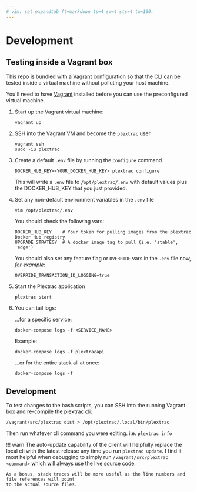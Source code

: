 ```yaml
---
# vim: set expandtab ft=markdown ts=4 sw=4 sts=4 tw=100:
---
```


# Development


## Testing inside a Vagrant box

This repo is bundled with a [Vagrant](https://www.vagrantup.com/) configuration so that the CLI can
be tested inside a virtual machine without polluting your host machine.

You'll need to have [Vagrant](https://www.vagrantup.com/) installed before you can use the
preconfigured virtual machine.

1.  Start up the Vagrant virtual machine:

        vagrant up

2.  SSH into the Vagrant VM and become the `plextrac` user

        vagrant ssh
        sudo -iu plextrac

3.  Create a default `.env` file by running the `configure` command

        DOCKER_HUB_KEY=<YOUR_DOCKER_HUB_KEY> plextrac configure

    This will write a `.env` file to `/opt/plextrac/.env` with default values plus the
    DOCKER_HUB_KEY that you just provided.

4.  Set any non-default environment variables in the `.env` file

        vim /opt/plextrac/.env

    You should check the following vars:

        DOCKER_HUB_KEY    # Your token for pulling images from the plextrac Docker Hub registry
        UPGRADE_STRATEGY  # A docker image tag to pull (i.e. 'stable', 'edge')

    You should also set any feature flag or `OVERRIDE` vars in the `.env` file now, _for example_:

        OVERRIDE_TRANSACTION_ID_LOGGING=true

5.  Start the Plextrac application

        plextrac start

6.  You can tail logs:

    ...for a specific service:

        docker-compose logs -f <SERVICE_NAME>

    Example:

        docker-compose logs -f plextracapi

    ...or for the entire stack all at once:

        docker-compose logs -f

## Development

To test changes to the bash scripts, you can SSH into the running Vagrant box and re-compile the
plextrac cli:

    /vagrant/src/plextrac dist > /opt/plextrac/.local/bin/plextrac

Then run whatever cli command you were editing. i.e. `plextrac info`

!!! warn
    The auto-update capability of the client will helpfully replace the local cli with the latest
    release any time you run `plextrac update`. I find it most helpful when debugging to simply run
    `/vagrant/src/plextrac <command>` which will always use the live source code.

    As a bonus, stack traces will be more useful as the line numbers and file references will point
    to the actual source files.

